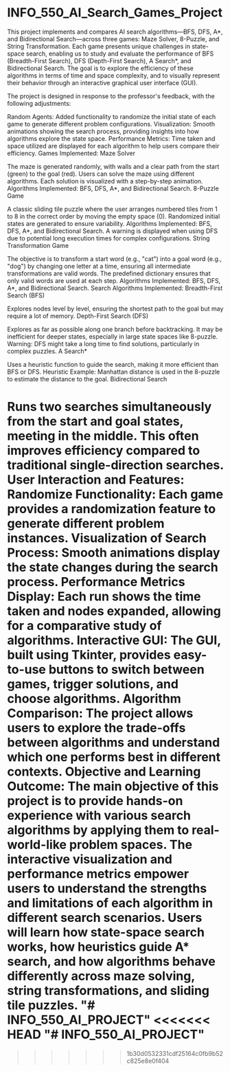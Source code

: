 # INFO_550_AI_Search_Games_Project
This project implements and compares AI search algorithms—BFS, DFS, A*, and Bidirectional Search—across three games: Maze Solver, 8-Puzzle, and String Transformation.
Each game presents unique challenges in state-space search, enabling us to study and evaluate the performance of BFS (Breadth-First Search), DFS (Depth-First Search), A Search*, and Bidirectional Search. The goal is to explore the efficiency of these algorithms in terms of time and space complexity, and to visually represent their behavior through an interactive graphical user interface (GUI).

The project is designed in response to the professor's feedback, with the following adjustments:

Random Agents: Added functionality to randomize the initial state of each game to generate different problem configurations.
Visualization: Smooth animations showing the search process, providing insights into how algorithms explore the state space.
Performance Metrics: Time taken and space utilized are displayed for each algorithm to help users compare their efficiency.
Games Implemented:
Maze Solver

The maze is generated randomly, with walls and a clear path from the start (green) to the goal (red).
Users can solve the maze using different algorithms. Each solution is visualized with a step-by-step animation.
Algorithms Implemented: BFS, DFS, A*, and Bidirectional Search.
8-Puzzle Game

A classic sliding tile puzzle where the user arranges numbered tiles from 1 to 8 in the correct order by moving the empty space (0).
Randomized initial states are generated to ensure variability.
Algorithms Implemented: BFS, DFS, A*, and Bidirectional Search. A warning is displayed when using DFS due to potential long execution times for complex configurations.
String Transformation Game

The objective is to transform a start word (e.g., "cat") into a goal word (e.g., "dog") by changing one letter at a time, ensuring all intermediate transformations are valid words.
The predefined dictionary ensures that only valid words are used at each step.
Algorithms Implemented: BFS, DFS, A*, and Bidirectional Search.
Search Algorithms Implemented:
Breadth-First Search (BFS)

Explores nodes level by level, ensuring the shortest path to the goal but may require a lot of memory.
Depth-First Search (DFS)

Explores as far as possible along one branch before backtracking. It may be inefficient for deeper states, especially in large state spaces like 8-puzzle.
Warning: DFS might take a long time to find solutions, particularly in complex puzzles.
A Search*

Uses a heuristic function to guide the search, making it more efficient than BFS or DFS.
Heuristic Example: Manhattan distance is used in the 8-puzzle to estimate the distance to the goal.
Bidirectional Search

Runs two searches simultaneously from the start and goal states, meeting in the middle. This often improves efficiency compared to traditional single-direction searches.
User Interaction and Features:
Randomize Functionality: Each game provides a randomization feature to generate different problem instances.
Visualization of Search Process: Smooth animations display the state changes during the search process.
Performance Metrics Display: Each run shows the time taken and nodes expanded, allowing for a comparative study of algorithms.
Interactive GUI: The GUI, built using Tkinter, provides easy-to-use buttons to switch between games, trigger solutions, and choose algorithms.
Algorithm Comparison: The project allows users to explore the trade-offs between algorithms and understand which one performs best in different contexts.
Objective and Learning Outcome:
The main objective of this project is to provide hands-on experience with various search algorithms by applying them to real-world-like problem spaces. The interactive visualization and performance metrics empower users to understand the strengths and limitations of each algorithm in different search scenarios. Users will learn how state-space search works, how heuristics guide A* search, and how algorithms behave differently across maze solving, string transformations, and sliding tile puzzles.
"# INFO_550_AI_PROJECT" 
<<<<<<< HEAD
"# INFO_550_AI_PROJECT" 
=======
>>>>>>> 1b30d0532331cdf25164c0fb9b52c825e8e0f404
